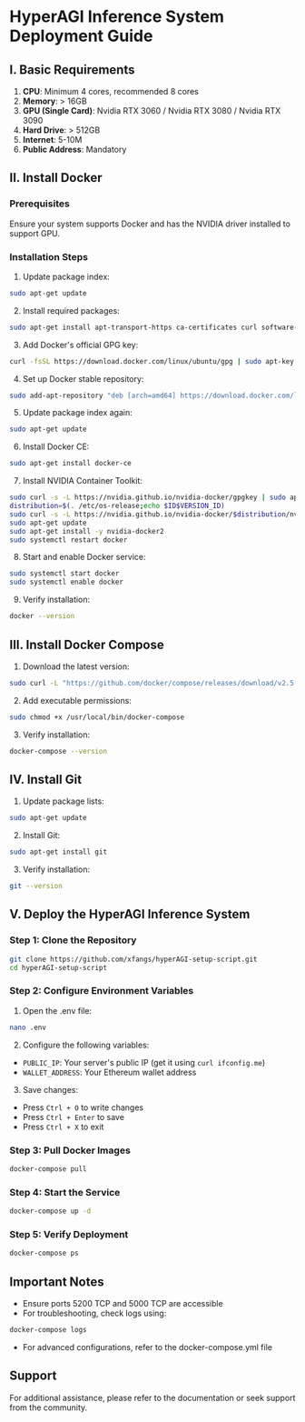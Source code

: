 # HyperAGI Inference System Deployment Guide

## I. Basic Requirements

1. **CPU**: Minimum 4 cores, recommended 8 cores
2. **Memory**: > 16GB
3. **GPU (Single Card)**: Nvidia RTX 3060 / Nvidia RTX 3080 / Nvidia RTX 3090
4. **Hard Drive**: > 512GB
5. **Internet**: 5-10M
6. **Public Address**: Mandatory

## II. Install Docker

### Prerequisites

Ensure your system supports Docker and has the NVIDIA driver installed to support GPU.

### Installation Steps

1. Update package index:

```bash
sudo apt-get update
```

2. Install required packages:

```bash
sudo apt-get install apt-transport-https ca-certificates curl software-properties-common
```

3. Add Docker's official GPG key:

```bash
curl -fsSL https://download.docker.com/linux/ubuntu/gpg | sudo apt-key add -
```

4. Set up Docker stable repository:

```bash
sudo add-apt-repository "deb [arch=amd64] https://download.docker.com/linux/ubuntu $(lsb_release -cs) stable"
```

5. Update package index again:

```bash
sudo apt-get update
```

6. Install Docker CE:

```bash
sudo apt-get install docker-ce
```

7. Install NVIDIA Container Toolkit:

```bash
sudo curl -s -L https://nvidia.github.io/nvidia-docker/gpgkey | sudo apt-key add -
distribution=$(. /etc/os-release;echo $ID$VERSION_ID)
sudo curl -s -L https://nvidia.github.io/nvidia-docker/$distribution/nvidia-docker.list | sudo tee /etc/apt/sources.list.d/nvidia-docker.list
sudo apt-get update
sudo apt-get install -y nvidia-docker2
sudo systemctl restart docker
```

8. Start and enable Docker service:

```bash
sudo systemctl start docker
sudo systemctl enable docker
```

9. Verify installation:

```bash
docker --version
```

## III. Install Docker Compose

1. Download the latest version:

```bash
sudo curl -L "https://github.com/docker/compose/releases/download/v2.5.0/docker-compose-$(uname -s)-$(uname -m)" -o /usr/local/bin/docker-compose
```

2. Add executable permissions:

```bash
sudo chmod +x /usr/local/bin/docker-compose
```

3. Verify installation:

```bash
docker-compose --version
```

## IV. Install Git

1. Update package lists:

```bash
sudo apt-get update
```

2. Install Git:

```bash
sudo apt-get install git
```

3. Verify installation:

```bash
git --version
```

## V. Deploy the HyperAGI Inference System

### Step 1: Clone the Repository

```bash
git clone https://github.com/xfangs/hyperAGI-setup-script.git
cd hyperAGI-setup-script
```

### Step 2: Configure Environment Variables

1. Open the .env file:

```bash
nano .env
```

2. Configure the following variables:

- `PUBLIC_IP`: Your server's public IP (get it using `curl ifconfig.me`)
- `WALLET_ADDRESS`: Your Ethereum wallet address

3. Save changes:

- Press `Ctrl + O` to write changes
- Press `Ctrl + Enter` to save
- Press `Ctrl + X` to exit

### Step 3: Pull Docker Images

```bash
docker-compose pull
```

### Step 4: Start the Service

```bash
docker-compose up -d
```

### Step 5: Verify Deployment

```bash
docker-compose ps
```

## Important Notes

- Ensure ports 5200 TCP and 5000 TCP are accessible
- For troubleshooting, check logs using:

```bash
docker-compose logs
```

- For advanced configurations, refer to the docker-compose.yml file

## Support

For additional assistance, please refer to the documentation or seek support from the community.
